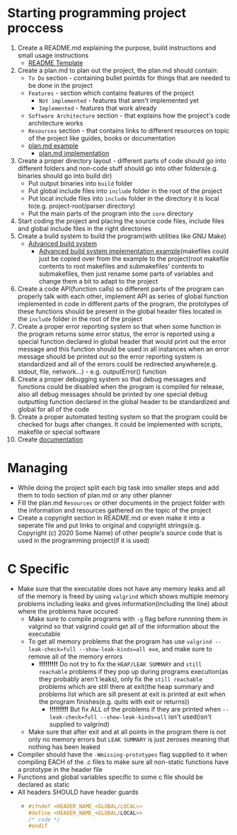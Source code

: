 # Starting programming project proccess
1. Create a README.md explaining the purpose, build instructions and small usage instructions
	* [README Template](project_example/README.md)
2. Create a plan.md to plan out the project, the plan.md should contain:
	* `To Do` section - containing bullet pointds for things that are needed to be done in the project
	* `Features` - section which contains features of the project
		* `Not implemented` - features that aren't implemented yet
		* `Implemented` - features that work already
	* `Software Architecture` section - that explains how the project's code architecture works
	* `Resources` section - that contains links to different resources on topic of the project like guides, books or documentation
	* [plan.md example](project_example/plan.md)
		* [plan.md implementation](../../programs/nsh/plan.md)
3. Create a proper directory layout - different parts of code should go into different folders and non-code stuff should go into other folders(e.g. binaries should go into build dir)
	* Put output binaries into `build` folder
	* Put global include files into `include` folder in the root of the project
	* Put local include files into `include` folder in the directory it is local to(e.g. project-root/parser directory)
	* Put the main parts of the program into the `core` directory
5. Start coding the project and placing the source code files, include files and global include files in the right directories
6. Create a build system to build the program(with utilities like GNU Make)
	* [Advanced build system](Makefile)
		* [Advanced build system implementation example](project_example)(makefiles could just be copied over from the example to the project(root makefile contents to root makefiles and submakefiles' contents to submakefiles, then just rename some parts of variables and change them a bit to adapt to the project
7. Create a code API(function calls) so different parts of the program can properly talk with each other, implement API as series of global function implemented in code in different parts of the program, the prototypes of these functions should be present in the global header files located in the `include` folder in the root of the project
8. Create a proper error reporting system so that when some function in the program returns some error status, the error is reported using a special function declared in global header that would print out the error message and this function should be used in all instances when an error message should be printed out so the error reporting system is standardized and all of the errors could be redirected anywhere(e.g. stdout, file, network...) - e.g. outputError() function
9. Create a proper debugging system so that debug messages and functions could be disabled when the program is compiled for release, also all debug messages should be printed by one special debug outputting function declared in the global header to be standardized and global for all of the code
10. Create a proper automated testing system so that the program could be checked for bugs after changes. It could be implemented with scripts, makefile or special software
11. Create [documentation](documenting.md)


# Managing
* While doing the project split each big task into smaller steps and add them to todo section of plan.md or any other planner
* Fill the plan.md `Resources` or other documents in the project folder with the information and resources gathered on the topic of the project
* Create a copyright section in README.md or even make it into a seperate file and put links to original and copyright strings(e.g. Copyright (c) 2020 Some Name) of other people's source code that is used in the programming project(if it is used)


# C Specific
* Make sure that the executable does not have any memory leaks and all of the memory is freed by using `valgrind` which shows multiple memory problems including leaks and gives information(including the line) about where the problems have occured
	* Make sure to compile programs with `-g` flag before runnning them in valgrind so that valgrind could get all of the information about the executable
	* To get all memory problems that the program has use `valgrind --leak-check=full --show-leak-kinds=all exe`, and make sure to remove all of the memory errors
		* **!!!!!!!!!** Do not try to fix the `HEAP/LEAK SUMMARY` and `still reachable` problems if they pop up during programs execution(as they probably aren't leaks), only fix the `still reachable` problems which are still there at exit(the heap summary and problems list which are sill present at exit is printed at exit when the program finishes(e.g. quits with exit or returns))
			* **!!!!!!!!!** But fix ALL of the problems if they are printed when `--leak-check=full --show-leak-kinds=all` isn't used(isn't supplied to valgrind)
	* Make sure that after exit and at all points in the program there is not only no memory errors but `LEAK SUMMARY` is just zeroses meaning that nothing has been leaked
* Compiler should have the `-Wmissing-prototypes` flag supplied to it when compiling EACH of the .c files to make sure all non-static functions have a prototype in the header file
* Functions and global variables specific to some c file should be declared as static
* All headers SHOULD have header guards
	* 	```c
		#ifndef <HEADER_NAME_<GLOBAL/LOCAL>>
		#define <HEADER_NAME_<GLOBAL/LOCAL>>
		/* code */
		#endif
		```
